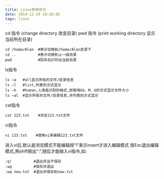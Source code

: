 ```yaml
---
title: Linux常用命令
date: 2014-12-29 19:28:05
tags: linux
---
```

cd 指令 (change directory 改变目录)
pwd 指令 (print working directory 显示当前所在目录)
```
cd /home/Alan  #表示切换到/home/Alan目录下
cd ..          #表示切换到上一级目录
pwd            #回车后打印出当前目录
```
<!--more-->
ls指令
```
ls –a   #all显示所有的文件/目录信息
ls –l   #list,列表的方式显示
ls –h   #human,人类能识别的格式,即使用kb、M、G的方式显示文件大小
ls –al  #显示所有的文件/目录信息,并列表的方式显示
```
cat指令
```
cat 123.txt    #浏览123.txt文件
```
vi指令
```
vi 123.txt    #使用vi来编辑123.txt文件
```
进入vi后,默认是浏览模式不能编辑按“i”表示insert才进入编辑模式
按Esc退出编辑模式,用shift按出“:”,随后才能输入vi指令,如:
```
:q!          #退出并且不保存
:wq          #保存并退出
:wq new.txt  #退出并保存到new.txt
```
